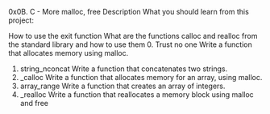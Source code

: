 0x0B. C - More malloc, free
Description
What you should learn from this project:

How to use the exit function
What are the functions calloc and realloc from the standard library and how to use them
0. Trust no one
Write a function that allocates memory using malloc.
1. string_nconcat
Write a function that concatenates two strings.
2. _calloc
Write a function that allocates memory for an array, using malloc.
3. array_range
Write a function that creates an array of integers.
4. _realloc
Write a function that reallocates a memory block using malloc and free

